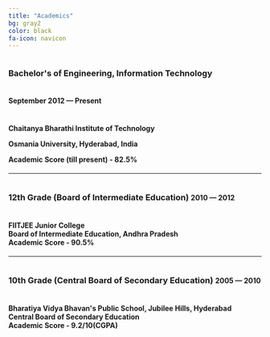 ```yaml
---
title: "Academics"
bg: gray2
color: black
fa-icon: navicon
---
```

<h3 style="text-align:left;display:inline-block;">
Bachelor's of Engineering, Information Technology
</h3>
<h4 style="text-align:right;display:inline-block;">
September 2012 &mdash; Present
</h4>

<h4 style="text-align:left;">
Chaitanya Bharathi Institute of Technology<br />

Osmania University, Hyderabad, India <br />

Academic Score (till present) - 82.5% <br />
</h4>

<hr />
<h3 style="text-align:center;display:inline-block;">
12th Grade (Board of Intermediate Education)
</h3>
<h4 style="text-align:right;display:inline-block;">
2010 &mdash; 2012
</h4>
<h4 style="text-align:left;">
FIITJEE Junior College <br />
Board of Intermediate Education, Andhra Pradesh <br />
Academic Score - 90.5% <br />
</h4>
<hr />
<h3 style="text-align:left;display:inline-block">
10th Grade (Central Board of Secondary Education)
</h3>
<h4 style="text-align:right;display:inline-block;">
2005 &mdash; 2010
</h4>
<h4 style="text-align:left;">
Bharatiya Vidya Bhavan's Public School, Jubilee Hills, Hyderabad <br />
Central Board of Secondary Education <br />
Academic Score - 9.2/10(CGPA) <br />
</h4>